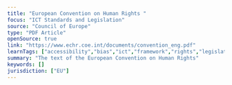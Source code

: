 ```yaml
---
title: "European Convention on Human Rights "
focus: "ICT Standards and Legislation"
source: "Council of Europe"
type: "PDF Article"
openSource: true
link: "https://www.echr.coe.int/documents/convention_eng.pdf"
learnTags: ["accessibility","bias","ict","framework","rights","legislationAndLaw"]
summary: "The text of the European Convention on Human Rights"
keywords: []
jurisdiction: ["EU"]
---
```

